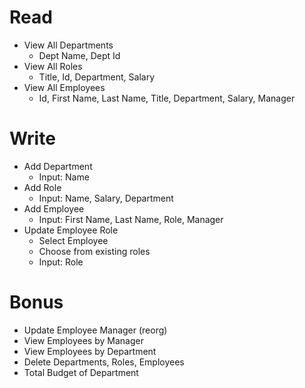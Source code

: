 # Read
* View All Departments
  * Dept Name, Dept Id
* View All Roles
  * Title, Id, Department, Salary
* View All Employees
  * Id, First Name, Last Name, Title, Department, Salary, Manager

# Write
* Add Department
  * Input: Name
* Add Role
  * Input: Name, Salary, Department
* Add Employee
  * Input: First Name, Last Name, Role, Manager
* Update Employee Role
  * Select Employee
  * Choose from existing roles
  * Input: Role

# Bonus
* Update Employee Manager (reorg)
* View Employees by Manager
* View Employees by Department
* Delete Departments, Roles, Employees
* Total Budget of Department